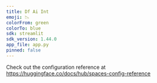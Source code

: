 ```yaml
---
title: Df Ai Int
emoji: 📉
colorFrom: green
colorTo: blue
sdk: streamlit
sdk_version: 1.44.0
app_file: app.py
pinned: false
---
```


Check out the configuration reference at https://huggingface.co/docs/hub/spaces-config-reference
